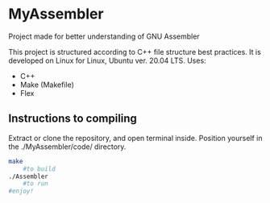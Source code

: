 # MyAssembler
 Project made for better understanding of GNU Assembler

This project is structured according to C++ file structure best practices. It is developed on Linux for Linux, Ubuntu ver. 20.04 LTS.
Uses:
  - C++
  - Make (Makefile)
  - Flex


## Instructions to compiling
Extract or clone the repository, and open terminal inside. Position yourself in the ./MyAssembler/code/ directory.

```sh
make
    #to build
./Assembler
    #to run
#enjoy!
```